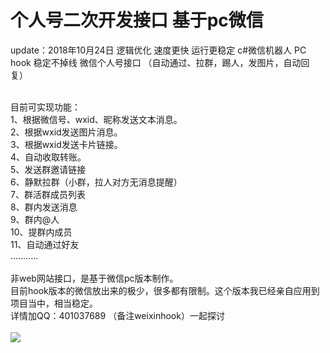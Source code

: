# 个人号二次开发接口 基于pc微信
update：2018年10月24日 逻辑优化 速度更快 运行更稳定
c#微信机器人 PC hook 稳定不掉线 微信个人号接口 （自动通过、拉群，踢人，发图片，自动回复）<br><br>

目前可实现功能：<br>
1、根据微信号、wxid、昵称发送文本消息。<br>
2、根据wxid发送图片消息。<br>
3、根据wxid发送卡片链接。<br>
4、自动收取转账。<br>
5、发送群邀请链接<br>
6、静默拉群（小群，拉人对方无消息提醒）<br>
7、群活群成员列表<br>
8、群内发送消息<br>
9、群内@人<br>
10、提群内成员<br>
11、自动通过好友<br>
...........
<br><br>
非web网站接口，是基于微信pc版本制作。<br>
目前hook版本的微信放出来的极少，很多都有限制。这个版本我已经亲自应用到项目当中，相当稳定。<br>
详情加QQ：401037689 （备注weixinhook）一起探讨<br><br>
<img src="https://s1.ax1x.com/2018/09/17/iZUAr6.png">
